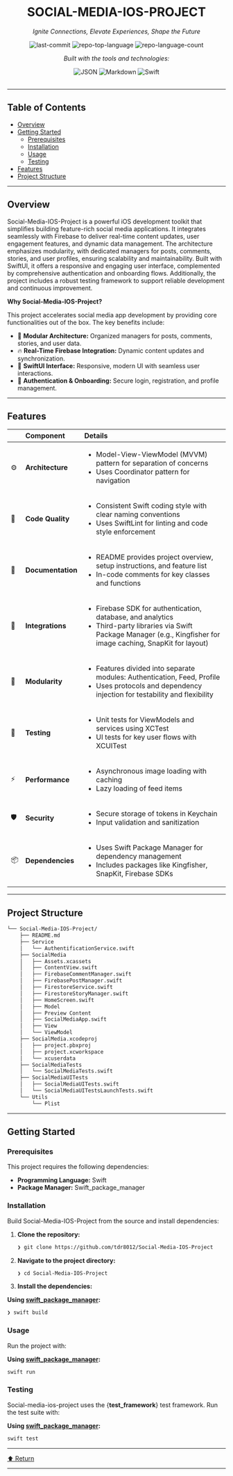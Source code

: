 <div id="top">

<!-- HEADER STYLE: CLASSIC -->
<div align="center">


# SOCIAL-MEDIA-IOS-PROJECT

<em>Ignite Connections, Elevate Experiences, Shape the Future</em>

<!-- BADGES -->
<img src="https://img.shields.io/github/last-commit/tdr8012/Social-Media-IOS-Project?style=flat&logo=git&logoColor=white&color=0080ff" alt="last-commit">
<img src="https://img.shields.io/github/languages/top/tdr8012/Social-Media-IOS-Project?style=flat&color=0080ff" alt="repo-top-language">
<img src="https://img.shields.io/github/languages/count/tdr8012/Social-Media-IOS-Project?style=flat&color=0080ff" alt="repo-language-count">

<em>Built with the tools and technologies:</em>

<img src="https://img.shields.io/badge/JSON-000000.svg?style=flat&logo=JSON&logoColor=white" alt="JSON">
<img src="https://img.shields.io/badge/Markdown-000000.svg?style=flat&logo=Markdown&logoColor=white" alt="Markdown">
<img src="https://img.shields.io/badge/Swift-F05138.svg?style=flat&logo=Swift&logoColor=white" alt="Swift">

</div>
<br>

---

## Table of Contents

- [Overview](#overview)
- [Getting Started](#getting-started)
    - [Prerequisites](#prerequisites)
    - [Installation](#installation)
    - [Usage](#usage)
    - [Testing](#testing)
- [Features](#features)
- [Project Structure](#project-structure)

---

## Overview

Social-Media-IOS-Project is a powerful iOS development toolkit that simplifies building feature-rich social media applications. It integrates seamlessly with Firebase to deliver real-time content updates, user engagement features, and dynamic data management. The architecture emphasizes modularity, with dedicated managers for posts, comments, stories, and user profiles, ensuring scalability and maintainability. Built with SwiftUI, it offers a responsive and engaging user interface, complemented by comprehensive authentication and onboarding flows. Additionally, the project includes a robust testing framework to support reliable development and continuous improvement.

**Why Social-Media-IOS-Project?**

This project accelerates social media app development by providing core functionalities out of the box. The key benefits include:

- 🧩 **Modular Architecture:** Organized managers for posts, comments, stories, and user data.
- 🔥 **Real-Time Firebase Integration:** Dynamic content updates and synchronization.
- 🎨 **SwiftUI Interface:** Responsive, modern UI with seamless user interactions.
- 🔑 **Authentication & Onboarding:** Secure login, registration, and profile management.

---

## Features

|      | Component       | Details                                                                                     |
| :--- | :-------------- | :------------------------------------------------------------------------------------------ |
| ⚙️  | **Architecture**  | <ul><li>Model-View-ViewModel (MVVM) pattern for separation of concerns</li><li>Uses Coordinator pattern for navigation</li></ul> |
| 🔩 | **Code Quality**  | <ul><li>Consistent Swift coding style with clear naming conventions</li><li>Uses SwiftLint for linting and code style enforcement</li></ul> |
| 📄 | **Documentation** | <ul><li>README provides project overview, setup instructions, and feature list</li><li>In-code comments for key classes and functions</li></ul> |
| 🔌 | **Integrations**  | <ul><li>Firebase SDK for authentication, database, and analytics</li><li>Third-party libraries via Swift Package Manager (e.g., Kingfisher for image caching, SnapKit for layout)</li></ul> |
| 🧩 | **Modularity**    | <ul><li>Features divided into separate modules: Authentication, Feed, Profile</li><li>Uses protocols and dependency injection for testability and flexibility</li></ul> |
| 🧪 | **Testing**       | <ul><li>Unit tests for ViewModels and services using XCTest</li><li>UI tests for key user flows with XCUITest</li></ul> |
| ⚡️  | **Performance**   | <ul><li>Asynchronous image loading with caching</li><li>Lazy loading of feed items</li></ul> |
| 🛡️ | **Security**      | <ul><li>Secure storage of tokens in Keychain</li><li>Input validation and sanitization</li></ul> |
| 📦 | **Dependencies**  | <ul><li>Uses Swift Package Manager for dependency management</li><li>Includes packages like Kingfisher, SnapKit, Firebase SDKs</li></ul> |

---

## Project Structure

```sh
└── Social-Media-IOS-Project/
    ├── README.md
    ├── Service
    │   └── AuthentificationService.swift
    ├── SocialMedia
    │   ├── Assets.xcassets
    │   ├── ContentView.swift
    │   ├── FirebaseCommentManager.swift
    │   ├── FirebasePostManager.swift
    │   ├── FirestoreService.swift
    │   ├── FirestoreStoryManager.swift
    │   ├── HomeScreen.swift
    │   ├── Model
    │   ├── Preview Content
    │   ├── SocialMediaApp.swift
    │   ├── View
    │   └── ViewModel
    ├── SocialMedia.xcodeproj
    │   ├── project.pbxproj
    │   ├── project.xcworkspace
    │   └── xcuserdata
    ├── SocialMediaTests
    │   └── SocialMediaTests.swift
    ├── SocialMediaUITests
    │   ├── SocialMediaUITests.swift
    │   └── SocialMediaUITestsLaunchTests.swift
    └── Utils
        └── Plist
```

---

## Getting Started

### Prerequisites

This project requires the following dependencies:

- **Programming Language:** Swift
- **Package Manager:** Swift_package_manager

### Installation

Build Social-Media-IOS-Project from the source and install dependencies:

1. **Clone the repository:**

    ```sh
    ❯ git clone https://github.com/tdr8012/Social-Media-IOS-Project
    ```

2. **Navigate to the project directory:**

    ```sh
    ❯ cd Social-Media-IOS-Project
    ```

3. **Install the dependencies:**

**Using [swift_package_manager](https://swift.org/):**

```sh
❯ swift build
```

### Usage

Run the project with:

**Using [swift_package_manager](https://swift.org/):**

```sh
swift run
```

### Testing

Social-media-ios-project uses the {__test_framework__} test framework. Run the test suite with:

**Using [swift_package_manager](https://swift.org/):**

```sh
swift test
```

---

<div align="left"><a href="#top">⬆ Return</a></div>

---

